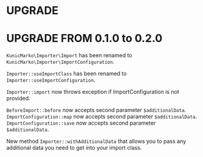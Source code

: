 # UPGRADE

UPGRADE FROM 0.1.0 to 0.2.0
===========================

`KunicMarko\Importer\Import` has been renamed to `KunicMarko\Importer\ImportConfiguration`.

`Importer::useImportClass` has been renamed to `Importer::useImportConfiguration`.

`Importer::import` now throws exception if ImportConfiguration is not provided.

`BeforeImport::before` now accepts second parameter `$additionalData`.
`ImportConfiguration::map` now accepts second parameter `$additionalData`.
`ImportConfiguration::save` now accepts second parameter `$additionalData`.

New method `Importer::withAdditionalData` that allows you to pass any additional data
you need to get into your import class.

